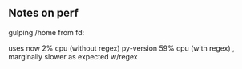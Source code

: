 
## Notes on perf

gulping /home from fd:

uses now 2% cpu (without regex)
py-version 59% cpu (with regex) , marginally slower as expected w/regex
